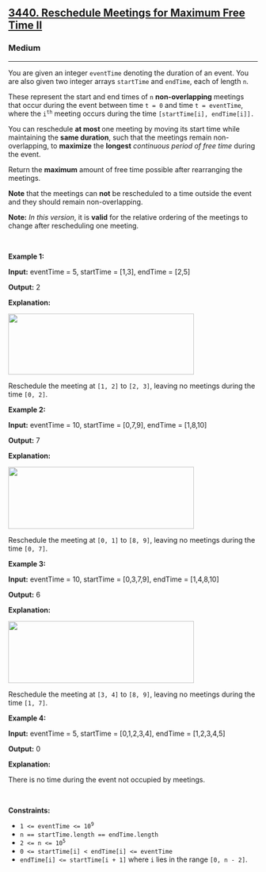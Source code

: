 <h2><a href="https://leetcode.com/problems/reschedule-meetings-for-maximum-free-time-ii/?envType=daily-question&envId=2025-10-15">3440. Reschedule Meetings for Maximum Free Time II</a></h2><h3>Medium</h3><hr><p>You are given an integer <code>eventTime</code> denoting the duration of an event. You are also given two integer arrays <code>startTime</code> and <code>endTime</code>, each of length <code>n</code>.</p>

<p>These represent the start and end times of <code>n</code> <strong>non-overlapping</strong> meetings that occur during the event between time <code>t = 0</code> and time <code>t = eventTime</code>, where the <code>i<sup>th</sup></code> meeting occurs during the time <code>[startTime[i], endTime[i]].</code></p>

<p>You can reschedule <strong>at most </strong>one meeting by moving its start time while maintaining the <strong>same duration</strong>, such that the meetings remain non-overlapping, to <strong>maximize</strong> the <strong>longest</strong> <em>continuous period of free time</em> during the event.</p>

<p>Return the <strong>maximum</strong> amount of free time possible after rearranging the meetings.</p>

<p><strong>Note</strong> that the meetings can <strong>not</strong> be rescheduled to a time outside the event and they should remain non-overlapping.</p>

<p><strong>Note:</strong> <em>In this version</em>, it is <strong>valid</strong> for the relative ordering of the meetings to change after rescheduling one meeting.</p>

<p>&nbsp;</p>
<p><strong class="example">Example 1:</strong></p>

<div class="example-block">
<p><strong>Input:</strong> <span class="example-io">eventTime = 5, startTime = [1,3], endTime = [2,5]</span></p>

<p><strong>Output:</strong> <span class="example-io">2</span></p>

<p><strong>Explanation:</strong></p>

<p><img alt="" src="https://assets.leetcode.com/uploads/2024/12/22/example0_rescheduled.png" style="width: 375px; height: 123px;" /></p>

<p>Reschedule the meeting at <code>[1, 2]</code> to <code>[2, 3]</code>, leaving no meetings during the time <code>[0, 2]</code>.</p>
</div>

<p><strong class="example">Example 2:</strong></p>

<div class="example-block">
<p><strong>Input:</strong> <span class="example-io">eventTime = 10, startTime = [0,7,9], endTime = [1,8,10]</span></p>

<p><strong>Output:</strong> <span class="example-io">7</span></p>

<p><strong>Explanation:</strong></p>

<p><img alt="" src="https://assets.leetcode.com/uploads/2024/12/22/rescheduled_example0.png" style="width: 375px; height: 125px;" /></p>

<p>Reschedule the meeting at <code>[0, 1]</code> to <code>[8, 9]</code>, leaving no meetings during the time <code>[0, 7]</code>.</p>
</div>

<p><strong class="example">Example 3:</strong></p>

<div class="example-block">
<p><strong>Input:</strong> <span class="example-io">eventTime = 10, startTime = [0,3,7,9], endTime = [1,4,8,10]</span></p>

<p><strong>Output:</strong> 6</p>

<p><strong>Explanation:</strong></p>

<p><strong><img alt="" src="https://assets.leetcode.com/uploads/2025/01/28/image3.png" style="width: 375px; height: 125px;" /></strong></p>

<p>Reschedule the meeting at <code>[3, 4]</code> to <code>[8, 9]</code>, leaving no meetings during the time <code>[1, 7]</code>.</p>
</div>

<p><strong class="example">Example 4:</strong></p>

<div class="example-block">
<p><strong>Input:</strong> <span class="example-io">eventTime = 5, startTime = [0,1,2,3,4], endTime = [1,2,3,4,5]</span></p>

<p><strong>Output:</strong> <span class="example-io">0</span></p>

<p><strong>Explanation:</strong></p>

<p>There is no time during the event not occupied by meetings.</p>
</div>

<p>&nbsp;</p>
<p><strong>Constraints:</strong></p>

<ul>
	<li><code>1 &lt;= eventTime &lt;= 10<sup>9</sup></code></li>
	<li><code>n == startTime.length == endTime.length</code></li>
	<li><code>2 &lt;= n &lt;= 10<sup>5</sup></code></li>
	<li><code>0 &lt;= startTime[i] &lt; endTime[i] &lt;= eventTime</code></li>
	<li><code>endTime[i] &lt;= startTime[i + 1]</code> where <code>i</code> lies in the range <code>[0, n - 2]</code>.</li>
</ul>
